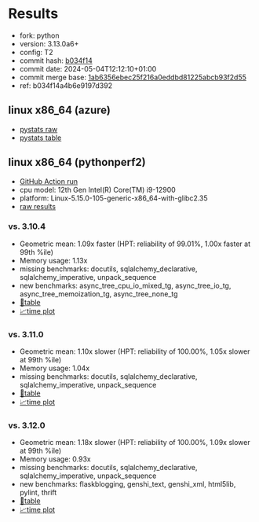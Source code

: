 # Results

- fork: python
- version: 3.13.0a6+
- config: T2
- commit hash: [b034f14](https://github.com/python/cpython/commit/b034f14)
- commit date: 2024-05-04T12:12:10+01:00
- commit merge base: [1ab6356ebec25f216a0eddbd81225abcb93f2d55](https://github.com/python/cpython/commit/1ab6356ebec25f216a0eddbd81225abcb93f2d55)
- ref: b034f14a4b6e9197d392

## linux x86_64 (azure)

- [pystats raw](bm-20240504-azure-x86_64-python-b034f14a4b6e9197d392-3.13.0a6%2B-b034f14-pystats.json)
- [pystats table](bm-20240504-azure-x86_64-python-b034f14a4b6e9197d392-3.13.0a6%2B-b034f14-pystats.md)

## linux x86_64 (pythonperf2)

- [GitHub Action run](https://github.com/faster-cpython/benchmarking/actions/runs/8950109465)
- cpu model: 12th Gen Intel(R) Core(TM) i9-12900
- platform: Linux-5.15.0-105-generic-x86_64-with-glibc2.35
- [raw results](bm-20240504-pythonperf2-x86_64-python-b034f14a4b6e9197d392-3.13.0a6%2B-b034f14.json)

### vs. 3.10.4

- Geometric mean: 1.09x faster (HPT: reliability of 99.01%, 1.00x faster at 99th %ile)
- Memory usage: 1.13x
- missing benchmarks: docutils, sqlalchemy_declarative, sqlalchemy_imperative, unpack_sequence
- new benchmarks: async_tree_cpu_io_mixed_tg, async_tree_io_tg, async_tree_memoization_tg, async_tree_none_tg
- [📄table](bm-20240504-pythonperf2-x86_64-python-b034f14a4b6e9197d392-3.13.0a6%2B-b034f14-vs-3.10.4.md)
- [📈time plot](bm-20240504-pythonperf2-x86_64-python-b034f14a4b6e9197d392-3.13.0a6%2B-b034f14-vs-3.10.4.png)

### vs. 3.11.0

- Geometric mean: 1.10x slower (HPT: reliability of 100.00%, 1.05x slower at 99th %ile)
- Memory usage: 1.04x
- missing benchmarks: docutils, sqlalchemy_declarative, sqlalchemy_imperative, unpack_sequence
- [📄table](bm-20240504-pythonperf2-x86_64-python-b034f14a4b6e9197d392-3.13.0a6%2B-b034f14-vs-3.11.0.md)
- [📈time plot](bm-20240504-pythonperf2-x86_64-python-b034f14a4b6e9197d392-3.13.0a6%2B-b034f14-vs-3.11.0.png)

### vs. 3.12.0

- Geometric mean: 1.18x slower (HPT: reliability of 100.00%, 1.09x slower at 99th %ile)
- Memory usage: 0.93x
- missing benchmarks: docutils, sqlalchemy_declarative, sqlalchemy_imperative, unpack_sequence
- new benchmarks: flaskblogging, genshi_text, genshi_xml, html5lib, pylint, thrift
- [📄table](bm-20240504-pythonperf2-x86_64-python-b034f14a4b6e9197d392-3.13.0a6%2B-b034f14-vs-3.12.0.md)
- [📈time plot](bm-20240504-pythonperf2-x86_64-python-b034f14a4b6e9197d392-3.13.0a6%2B-b034f14-vs-3.12.0.png)

